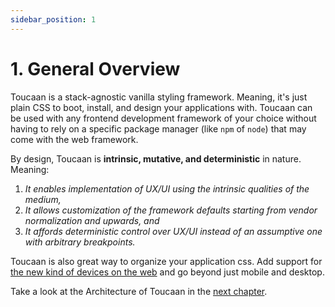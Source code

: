 ```yaml
---
sidebar_position: 1
---
```


# 1. General Overview

Toucaan is a stack-agnostic vanilla styling framework. Meaning, it's just plain CSS to boot, install, and design your applications with. Toucaan can be used with any frontend development framework of your choice without having to rely on a specific package manager (like `npm` of `node`) that may come with the web framework.

By design, Toucaan is **intrinsic, mutative, and deterministic** in nature. Meaning:

1. _It enables implementation of UX/UI using the intrinsic qualities of the medium,_
2. _It allows customization of the framework defaults starting from vendor normalization and upwards, and_
3. _It affords deterministic control over UX/UI instead of an assumptive one with arbitrary breakpoints._

Toucaan is also great way to organize your application css. Add support for [the new kind of devices on the web](https://bubblin.io/blog/the-new-landscape-of-the-web) and go beyond just mobile and desktop.

Take a look at the Architecture of Toucaan in the [next chapter](architecture.md).
